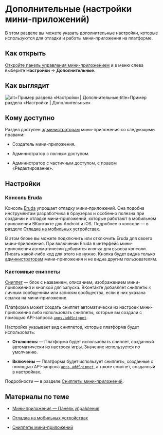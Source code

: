 
<!-- ---
title: 'Мини-приложения | Панель управления | Настройки | Информация'
is_hidden: false
is_search_available: true
menu: 'main_menu'
visible_to_search_robots: true
meta_description: 
redirect_to: 
lang: ru
--- -->


<!-- mini-apps/settings/general/additional -->

# Дополнительные (настройки мини-приложений)

В этом разделе вы можете указать дополнительные настройки, которые используются для отладки и работы мини-приложения на платформе.

## Как открыть

[Откройте панель управления мини-приложением](../overview.md) и в меню слева выберите **Настройки**&nbsp;&rarr; **Дополнительные**.

## Как выглядит

<!-- exclusions/_images/mini-apps/settings/general/additional-page.png -->
![alt=Пример раздела «Настройки | Дополнительные;title=Пример раздела «Настройки | Дополнительные»](f0f145f87bddabc74fa153c128386356a7875d9159a128607a4a6c2a "2520629405079415731")

## Кому доступно

Раздел доступен [администраторам](mini-apps/settings/managers) мини-приложения со следующими правами:

* Создатель мини-приложения.

* Администратор с полным доступом.

* Администратор с частичным доступом, с правом «Редактирование».

## Настройки

### Консоль Eruda

Консоль [Eruda](https://github.com/liriliri/eruda) упрощает отладку мини-приложений. Она подобна инструментам разработчика в браузерах и особенно полезна при создании и отладке мини-приложений, которые работают в мобильном приложении ВКонтакте для Android и iOS. Подробнее о консоли — в разделе [Отладка на мобильных устройствах](mini-apps/development/debugging#Отладка%20на%20мобильных%20устройствах).

В этом блоке вы можете подключить или отключить Eruda для своего мини-приложения. При включении Eruda в интерфейс мини-приложения автоматически добавится кнопка для вызова консоли. Писать какой-либо код для этого не нужно. Кнопка будет видна только [администраторам](mini-apps/settings/managers) мини-приложения и не видна другим пользователям.

### Кастомные сниппеты

[Сниппет](mini-apps/development/snippets) — блок с названием, описанием, изображением мини-приложения и кнопкой для запуска. ВКонтакте добавляет сниппеты к личным сообщениям или записям сообщества, если в них указана ссылка на мини-приложение.

Платформа может создать сниппет автоматически из настроек мини-приложения либо использовать сниппеты, которые вы создали с помощью API-запроса [`apps.addSnippet`](method/apps.addSnippet).

Настройка указывает вид сниппетов, которые платформа будет использовать:

* **Отключены** — Платформа будет использовать сниппет, созданный автоматически из настроек игры. Значение используется по умолчанию.

* **Включены** — Платформа будет использует сниппеты, созданные с помощью API-запроса [`apps.addSnippet`](method/apps.addSnippet), а также сниппет, созданный в настройках.

Подробности — в разделе [Сниппеты мини-приложений](mini-apps/development/snippets).

## Материалы по теме

* [Мини-приложения — Панель управления](../overview.md)

* [Отладка на мобильных устройствах](mini-apps/development/debugging#Отладка%20на%20мобильных%20устройствах)

* [Сниппеты мини-приложений](mini-apps/development/snippets)
